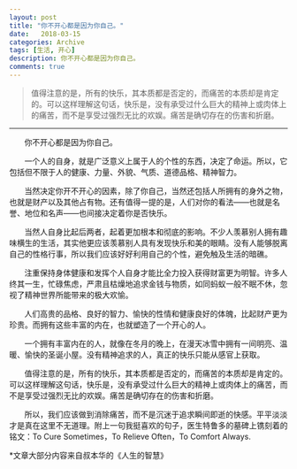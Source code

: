 ```yaml
---
layout: post
title: "你不开心都是因为你自己。"
date:   2018-03-15
categories: Archive
tags: [生活, 开心]
description: 你不开心都是因为你自己。
comments: true
---
```


>值得注意的是，所有的快乐，其本质都是否定的，而痛苦的本质却是肯定的。可以这样理解这句话，快乐是，没有承受过什么巨大的精神上或肉体上的痛苦，而不是享受过强烈无比的欢娱。痛苦是确切存在的伤害和折磨。
---

&#160; &#160; &#160; &#160;你不开心都是因为你自己。



&#160; &#160; &#160; &#160;一个人的自身，就是广泛意义上属于人的个性的东西，决定了命运。所以，它包括但不限于人的健康、力量、外貌、气质、道德品格、精神智力。



&#160; &#160; &#160; &#160;当然决定你开不开心的因素，除了你自己，当然还包括人所拥有的身外之物，也就是财产以及其他占有物。还有值得一提的是，人们对你的看法——也就是名誉、地位和名声——也间接决定着你是否快乐。



&#160; &#160; &#160; &#160;当然人自身比起后两者，起着更加根本和彻底的影响。不少人羡慕别人拥有趣味横生的生活，其实他更应该羡慕别人具有发现快乐和美的眼睛。没有人能够脱离自己的性格行事，所以我们应该好好利用自己的个性，避免触及生活的暗礁。



&#160; &#160; &#160; &#160;注重保持身体健康和发挥个人自身才能比全力投入获得财富更为明智。许多人终其一生，忙碌焦虑，严肃且枯燥地追求金钱与物质，如同蚂蚁一般不眠不休，忽视了精神世界所能带来的极大欢愉。



&#160; &#160; &#160; &#160;人们高贵的品格、良好的智力、愉快的性情和健康良好的体魄，比起财产更为珍贵。而拥有这些丰富的内在，也就塑造了一个开心的人。



&#160; &#160; &#160; &#160;一个拥有丰富内在的人，就像在冬月的晚上，在漫天冰雪中拥有一间明亮、温暖、愉快的圣诞小屋。没有精神追求的人，真正的快乐只能从感官上获取。



&#160; &#160; &#160; &#160;值得注意的是，所有的快乐，其本质都是否定的，而痛苦的本质却是肯定的。可以这样理解这句话，快乐是，没有承受过什么巨大的精神上或肉体上的痛苦，而不是享受过强烈无比的欢娱。痛苦是确切存在的伤害和折磨。



&#160; &#160; &#160; &#160;所以，我们应该做到消除痛苦，而不是沉迷于追求瞬间即逝的快感。平平淡淡才是真在这里不无道理。附上一句我挺喜欢的句子，医生特鲁多的墓碑上镌刻着的铭文：To Cure Sometimes，To Relieve Often，To Comfort Always.



*文章大部分内容来自叔本华的《人生的智慧》
